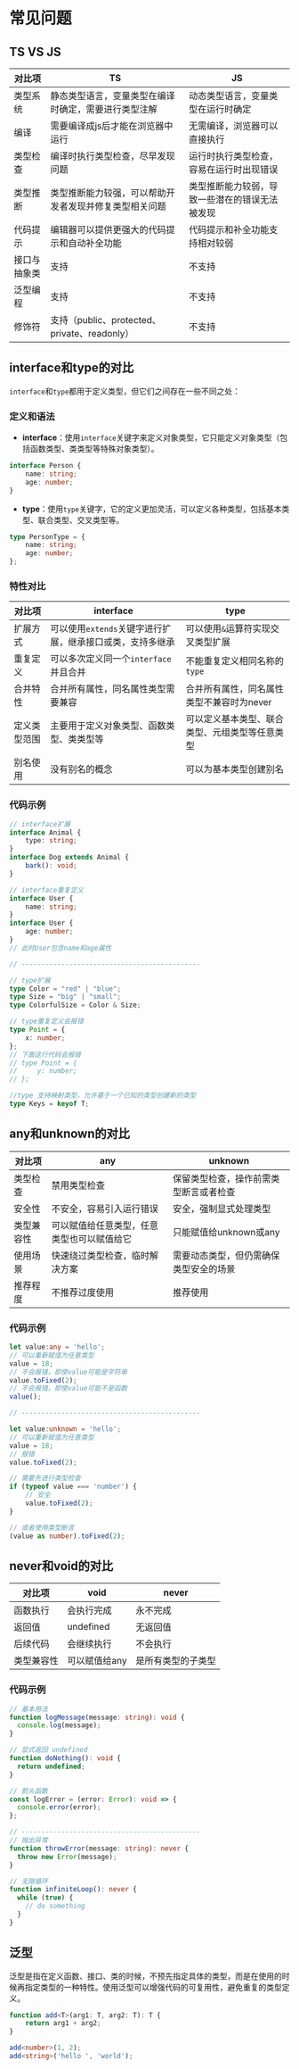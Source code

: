 # 常见问题

## TS VS JS

| 对比项       | TS                                                     | JS                                             |
| ------------ | ------------------------------------------------------ | ---------------------------------------------- |
| 类型系统     | 静态类型语言，变量类型在编译时确定，需要进行类型注解   | 动态类型语言，变量类型在运行时确定             |
| 编译         | 需要编译成js后才能在浏览器中运行                       | 无需编译，浏览器可以直接执行                   |
| 类型检查     | 编译时执行类型检查，尽早发现问题                       | 运行时执行类型检查，容易在运行时出现错误       |
| 类型推断     | 类型推断能力较强，可以帮助开发者发现并修复类型相关问题 | 类型推断能力较弱，导致一些潜在的错误无法被发现 |
| 代码提示     | 编辑器可以提供更强大的代码提示和自动补全功能           | 代码提示和补全功能支持相对较弱                 |
| 接口与抽象类 | 支持                                                   | 不支持                                         |
| 泛型编程     | 支持                                                   | 不支持                                         |
| 修饰符       | 支持（public、protected、private、readonly）           | 不支持                                         |

## **interface和type的对比**

`interface`和`type`都用于定义类型，但它们之间存在一些不同之处：

### 定义和语法
- **interface**：使用`interface`关键字来定义对象类型，它只能定义对象类型（包括函数类型、类类型等特殊对象类型）。
```typescript
interface Person {
    name: string;
    age: number;
}
```
- **type**：使用`type`关键字，它的定义更加灵活，可以定义各种类型，包括基本类型、联合类型、交叉类型等。
```typescript
type PersonType = {
    name: string;
    age: number;
};
```

### 特性对比
| 对比项       | interface                                                 | type                                           |
| ------------ | --------------------------------------------------------- | ---------------------------------------------- |
| 扩展方式     | 可以使用`extends`关键字进行扩展，继承接口或类，支持多继承 | 可以使用`&`运算符实现交叉类型扩展              |
| 重复定义     | 可以多次定义同一个`interface`并且合并                     | 不能重复定义相同名称的`type`                   |
| 合并特性     | 合并所有属性，同名属性类型需要兼容                        | 合并所有属性，同名属性类型不兼容时为never      |
| 定义类型范围 | 主要用于定义对象类型、函数类型、类类型等                  | 可以定义基本类型、联合类型、元组类型等任意类型 |
| 别名使用     | 没有别名的概念                                            | 可以为基本类型创建别名                         |

### 代码示例
```typescript
// interface扩展
interface Animal {
    type: string;
}
interface Dog extends Animal {
    bark(): void;
}

// interface重复定义
interface User {
    name: string;
}
interface User {
    age: number;
}
// 此时User包含name和age属性

// ---------------------------------------------

// type扩展
type Color = "red" | "blue";
type Size = "big" | "small";
type ColorfulSize = Color & Size;

// type重复定义会报错
type Point = {
    x: number;
};
// 下面这行代码会报错
// type Point = {
//     y: number;
// };

//type 支持映射类型，允许基于一个已知的类型创建新的类型
type Keys = keyof T;
```

## **any和unknown**的对比

| 对比项     | any                                        | unknown                                |
| ---------- | ------------------------------------------ | -------------------------------------- |
| 类型检查   | 禁用类型检查                               | 保留类型检查，操作前需类型断言或者检查 |
| 安全性     | 不安全，容易引入运行错误                   | 安全，强制显式处理类型                 |
| 类型兼容性 | 可以赋值给任意类型，任意类型也可以赋值给它 | 只能赋值给unknown或any                 |
| 使用场景   | 快速绕过类型检查，临时解决方案             | 需要动态类型，但仍需确保类型安全的场景 |
| 推荐程度   | 不推荐过度使用                             | 推荐使用                               |

### 代码示例

``` ts
let value:any = 'hello';
// 可以重新赋值为任意类型
value = 18;
// 不会报错，即使value可能是字符串
value.toFixed(2);
// 不会报错，即使value可能不是函数
value();

// ---------------------------------------------

let value:unknown = 'hello';
// 可以重新赋值为任意类型
value = 18;
// 报错
value.toFixed(2);

// 需要先进行类型检查
if (typeof value === 'number') {
    // 安全
    value.toFixed(2);
}

// 或者使用类型断言
(value as number).toFixed(2);
```

## **never和void的对比**

| 对比项     | void          | never              |
| ---------- | ------------- | ------------------ |
| 函数执行   | 会执行完成    | 永不完成           |
| 返回值     | undefined     | 无返回值           |
| 后续代码   | 会继续执行    | 不会执行           |
| 类型兼容性 | 可以赋值给any | 是所有类型的子类型 |

### 代码示例

``` ts
// 基本用法
function logMessage(message: string): void {
  console.log(message);
}

// 显式返回 undefined
function doNothing(): void {
  return undefined;
}

// 箭头函数
const logError = (error: Error): void => {
  console.error(error);
};

// ---------------------------------------------
// 抛出异常
function throwError(message: string): never {
  throw new Error(message);
}

// 无限循环
function infiniteLoop(): never {
  while (true) {
    // do something
  }
}
```

## 泛型

泛型是指在定义函数、接口、类的时候，不预先指定具体的类型，而是在使用的时候再指定类型的一种特性。使用泛型可以增强代码的可复用性，避免重复的类型定义。

``` ts
function add<T>(arg1: T, arg2: T): T {
    return arg1 + arg2;
}

add<number>(1, 2);
add<string>('hello ', 'world');
```
